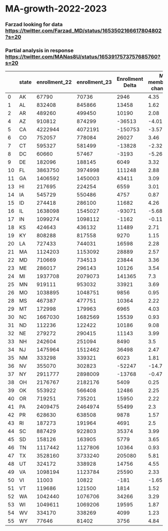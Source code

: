 # MA-growth-2022-2023

### Farzad looking for data https://twitter.com/Farzad_MD/status/1653502166617804802?s=20
### Partial analysis in response https://twitter.com/MANas8U/status/1653917573757685760?s=20



|    | state   |   enrollment_22 |   enrollment_23 |   Enrollment Delta |   MA membership change % |
|----|---------|-----------------|-----------------|--------------------|--------------------------|
|  0 | AK      |           67790 |           70736 |               2946 |                     4.35 |
|  1 | AL      |          832408 |          845866 |              13458 |                     1.62 |
|  2 | AR      |          489260 |          499450 |              10190 |                     2.08 |
|  4 | AZ      |          910812 |          874299 |             -36513 |                    -4.01 |
|  5 | CA      |         4222944 |         4072191 |            -150753 |                    -3.57 |
|  6 | CO      |          752057 |          778084 |              26027 |                     3.46 |
|  7 | CT      |          595327 |          581499 |             -13828 |                    -2.32 |
|  8 | DC      |           60660 |           57467 |              -3193 |                    -5.26 |
|  9 | DE      |          182096 |          188145 |               6049 |                     3.32 |
| 10 | FL      |         3863750 |         3974998 |             111248 |                     2.88 |
| 11 | GA      |         1406592 |         1450003 |              43411 |                     3.09 |
| 13 | HI      |          217695 |          224254 |               6559 |                     3.01 |
| 14 | IA      |          545729 |          550486 |               4757 |                     0.87 |
| 15 | ID      |          274418 |          286100 |              11682 |                     4.26 |
| 16 | IL      |         1638098 |         1545027 |             -93071 |                    -5.68 |
| 17 | IN      |         1099274 |         1098112 |              -1162 |                    -0.11 |
| 18 | KS      |          424643 |          436132 |              11489 |                     2.71 |
| 19 | KY      |          808288 |          817558 |               9270 |                     1.15 |
| 20 | LA      |          727433 |          744031 |              16598 |                     2.28 |
| 21 | MA      |         1124203 |         1153092 |              28889 |                     2.57 |
| 22 | MD      |          710669 |          734513 |              23844 |                     3.36 |
| 23 | ME      |          286017 |          296143 |              10126 |                     3.54 |
| 24 | MI      |         1937708 |         2079073 |             141365 |                     7.3  |
| 25 | MN      |          919111 |          953032 |              33921 |                     3.69 |
| 26 | MO      |         1038895 |         1048751 |               9856 |                     0.95 |
| 28 | MS      |          467387 |          477751 |              10364 |                     2.22 |
| 29 | MT      |          172998 |          179963 |               6965 |                     4.03 |
| 30 | NC      |         1667030 |         1682569 |              15539 |                     0.93 |
| 31 | ND      |          112236 |          122422 |              10186 |                     9.08 |
| 32 | NE      |          279272 |          290415 |              11143 |                     3.99 |
| 33 | NH      |          242604 |          251094 |               8490 |                     3.5  |
| 34 | NJ      |         1475964 |         1512462 |              36498 |                     2.47 |
| 35 | NM      |          333298 |          339321 |               6023 |                     1.81 |
| 36 | NV      |          355070 |          302823 |             -52247 |                   -14.71 |
| 37 | NY      |         2911777 |         2898009 |             -13768 |                    -0.47 |
| 38 | OH      |         2176767 |         2182176 |               5409 |                     0.25 |
| 39 | OK      |          553922 |          566408 |              12486 |                     2.25 |
| 40 | OR      |          719251 |          735201 |              15950 |                     2.22 |
| 41 | PA      |         2409475 |         2464974 |              55499 |                     2.3  |
| 42 | PR      |          628630 |          638508 |               9878 |                     1.57 |
| 43 | RI      |          187273 |          191964 |               4691 |                     2.5  |
| 44 | SC      |          887429 |          922803 |              35374 |                     3.99 |
| 45 | SD      |          158126 |          163905 |               5779 |                     3.65 |
| 46 | TN      |         1117442 |         1127806 |              10364 |                     0.93 |
| 47 | TX      |         3528160 |         3733240 |             205080 |                     5.81 |
| 48 | UT      |          324172 |          338928 |              14756 |                     4.55 |
| 49 | VA      |         1098194 |         1123784 |              25590 |                     2.33 |
| 50 | VI      |           11003 |           10822 |               -181 |                    -1.65 |
| 51 | VT      |          119686 |          121500 |               1814 |                     1.52 |
| 52 | WA      |         1042440 |         1076706 |              34266 |                     3.29 |
| 53 | WI      |         1049611 |         1069206 |              19595 |                     1.87 |
| 54 | WV      |          334170 |          338269 |               4099 |                     1.23 |
| 55 | WY      |           77646 |           81402 |               3756 |                     4.84 |

